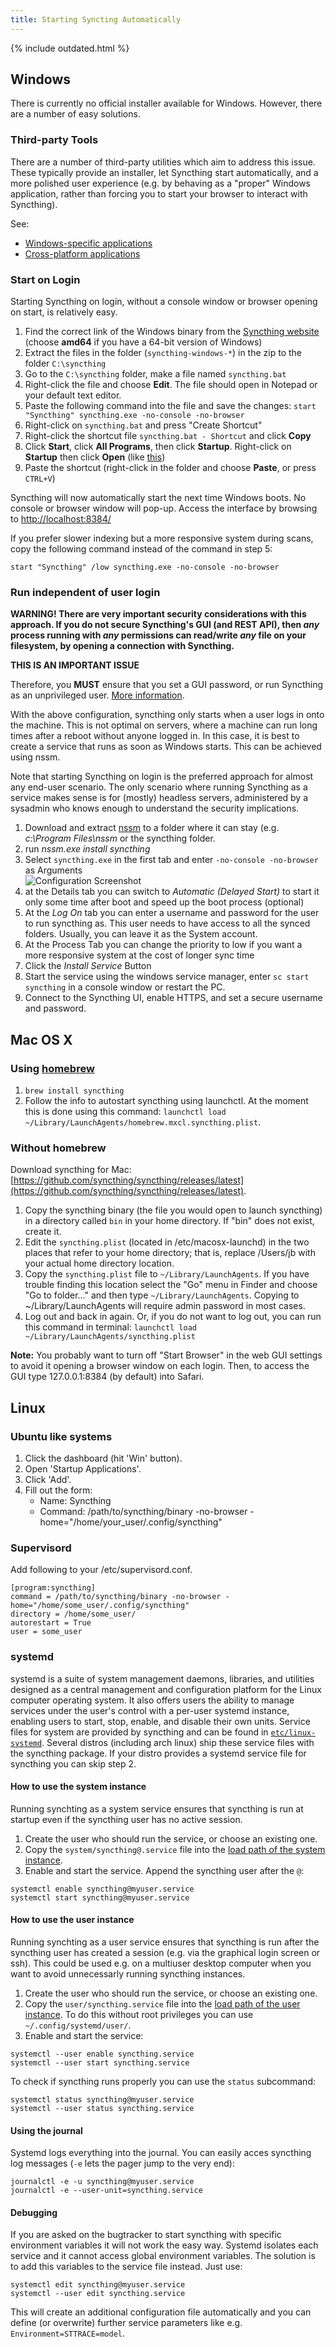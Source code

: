 ```yaml
---
title: Starting Syncting Automatically
---
```


{% include outdated.html %}

## Windows

There is currently no official installer available for Windows. However, there are a number of easy solutions.

### Third-party Tools

There are a number of third-party utilities which aim to address this issue. These typically provide an installer, let Syncthing start automatically, and a more polished user experience (e.g. by behaving as a "proper" Windows application, rather than forcing you to start your browser to interact with Syncthing).

See:
 - [Windows-specific applications](http://docs.syncthing.net/users/contrib.html#windows)
 - [Cross-platform applications](http://docs.syncthing.net/users/contrib.html#cross-platform)

### Start on Login

Starting Syncthing on login, without a console window or browser opening on start, is relatively easy. 

1. Find the correct link of the Windows binary from the [Syncthing website](https://github.com/syncthing/syncthing/releases) (choose **amd64** if you have a 64-bit version of Windows)
2. Extract the files in the folder (`syncthing-windows-*`) in the zip to the folder `C:\syncthing` 
3. Go to the `C:\syncthing` folder, make a file named `syncthing.bat`  
4. Right-click the file and choose **Edit**. The file should open in Notepad or your default text editor.
5. Paste the following command into the file and save the changes:
`start "Syncthing" syncthing.exe -no-console -no-browser`
6. Right-click on `syncthing.bat` and press "Create Shortcut"
7. Right-click the shortcut file `syncthing.bat - Shortcut` and click **Copy**
8. Click **Start**, click **All Programs**, then click **Startup**. Right-click on **Startup** then click **Open** (like [this](http://i.imgur.com/cD9gAlF.png))
9. Paste the shortcut (right-click in the folder and choose **Paste**, or press `CTRL+V`)

Syncthing will now automatically start the next time Windows boots. No console or browser window will pop-up. Access the interface by browsing to [http://localhost:8384/](http://localhost:8384/)
 
If you prefer slower indexing but a more responsive system during scans, copy the following command instead of the command in step 5:

`start "Syncthing" /low syncthing.exe -no-console -no-browser`

### Run independent of user login

**WARNING! There are very important security considerations with this approach. If you do not secure Syncthing's GUI (and REST API), then *any* process running with *any* permissions can read/write *any* file on your filesystem, by opening a connection with Syncthing.**

**THIS IS AN IMPORTANT ISSUE**

Therefore, you **MUST** ensure that you set a GUI password, or run Syncthing as an unprivileged user. [More information](https://forum.syncthing.net/t/windows-autostart-service-or-start-on-login-comments-please).

With the above configuration, syncthing only starts when a user logs in onto the machine. This is not optimal on servers, where a machine can run long times after a reboot without anyone logged in.
In this case, it is best to create a service that runs as soon as Windows starts.
This can be achieved using nssm.

Note that starting Syncthing on login is the preferred approach for almost any end-user scenario. The only scenario where running Syncthing as a service makes sense is for (mostly) headless servers, administered by a sysadmin who knows enough to understand the security implications.

1. Download and extract [nssm](http://nssm.cc/download) to a folder where it can stay (e.g. _c:\Program Files\nssm_ or the syncthing folder.
2. run _nssm.exe install syncthing_
3. Select `syncthing.exe` in the first tab and enter `-no-console -no-browser` as Arguments         
![Configuration Screenshot](http://imgh.us/st1.png)
4. at the Details tab you can switch to _Automatic (Delayed Start)_ to start it only some time after boot and speed up the boot process (optional)
5. At the _Log On_ tab you can enter a username and password for the user to run syncthing as. This user needs to have access to all the synced folders. Usually, you can leave it as the System account.
6. At the Process Tab you can change the priority to low if you want a more responsive system at the cost of longer sync time
7. Click the _Install Service_ Button
8. Start the service using the windows service manager, enter `sc start syncthing` in a console window or restart the PC.
9. Connect to the Syncthing UI, enable HTTPS, and set a secure username and password.


## Mac OS X

### Using [homebrew](http://brew.sh)

1. `brew install syncthing`
2. Follow the info to autostart syncthing using launchctl. At the moment this is done using this command: `launchctl load ~/Library/LaunchAgents/homebrew.mxcl.syncthing.plist`.

### Without homebrew

Download syncthing for Mac: [https://github.com/syncthing/syncthing/releases/latest](https://github.com/syncthing/syncthing/releases/latest). 

1. Copy the syncthing binary (the file you would open to launch syncthing) in a directory called `bin` in your home directory. If "bin" does not exist, create it.   
2. Edit the `syncthing.plist` (located in /etc/macosx-launchd) in the two places that refer to your home directory; that is, replace /Users/jb with your actual home directory location.   
3. Copy the `syncthing.plist` file to `~/Library/LaunchAgents`. If you have trouble finding this location select the "Go" menu in Finder and choose "Go to folder..." and then type `~/Library/LaunchAgents`. Copying to ~/Library/LaunchAgents will require admin password in most cases.   
4. Log out and back in again. Or, if you do not want to log out, you can run this command in terminal: 
`launchctl load ~/Library/LaunchAgents/syncthing.plist`

**Note:** You probably want to turn off "Start Browser" in the web GUI settings to avoid it opening a browser window on each login. Then, to access the GUI type 127.0.0.1:8384 (by default) into Safari.

## Linux
### Ubuntu like systems

1. Click the dashboard (hit 'Win' button).
2. Open 'Startup Applications'.
3. Click 'Add'.
4. Fill out the form:
    * Name: Syncthing
    * Command: /path/to/syncthing/binary -no-browser -home="/home/your_user/.config/syncthing"

### Supervisord
Add following to your /etc/supervisord.conf.

    [program:syncthing]
    command = /path/to/syncthing/binary -no-browser -home="/home/some_user/.config/syncthing"
    directory = /home/some_user/
    autorestart = True
    user = some_user

### systemd

systemd is a suite of system management daemons, libraries, and utilities designed as a central management and configuration platform for the Linux computer operating system. It also offers users the ability to manage services under the user's control with a per-user systemd instance, enabling users to start, stop, enable, and disable their own units. Service files for system are provided by syncthing and can be found in [`etc/linux-systemd`](https://github.com/syncthing/syncthing/tree/master/etc/linux-systemd). Several distros (including arch linux) ship these service files with the syncthing package. If your distro provides a systemd service file for syncthing you can skip step 2.

#### How to use the system instance 

Running synchting as a system service ensures that syncthing is run at startup even if the syncthing user has no active session.

1. Create the user who should run the service, or choose an existing one.
2. Copy the `system/syncthing@.service` file into the [load path of the system instance](http://www.freedesktop.org/software/systemd/man/systemd.unit.html#Unit%20Load%20Path).
3. Enable and start the service. Append the syncthing user after the `@`: 

```
systemctl enable syncthing@myuser.service
systemctl start syncthing@myuser.service
```

#### How to use the user instance

Running synchting as a user service ensures that syncthing is run after the syncthing user has created a session (e.g. via the graphical login screen or ssh). This could be used e.g. on a multiuser desktop computer when you want to avoid unnecessarly running syncthing instances.

1. Create the user who should run the service, or choose an existing one.
2. Copy the `user/syncthing.service` file into the [load path of the user instance](http://www.freedesktop.org/software/systemd/man/systemd.unit.html#Unit%20Load%20Path). To do this without root privileges you can use `~/.config/systemd/user/`.
3. Enable and start the service: 

```
systemctl --user enable syncthing.service
systemctl --user start syncthing.service
```

To check if syncthing runs properly you can use the `status` subcommand: 

```
systemctl status syncthing@myuser.service
systemctl --user status syncthing.service
```

#### Using the journal

Systemd logs everything into the journal. You can easily acces syncthing log messages (`-e` lets the pager jump to the very end):

```
journalctl -e -u syncthing@myuser.service
journalctl -e --user-unit=syncthing.service
```

#### Debugging

If you are asked on the bugtracker to start syncthing with specific environment variables it will not work the easy way. Systemd isolates each service and it cannot access global environment variables. The solution is to add this variables to the service file instead. Just use:

```
systemctl edit syncthing@myuser.service  
systemctl --user edit syncthing.service
```

This will create an additional configuration file automatically and you can define (or overwrite) further service parameters like e.g. `Environment=STTRACE=model`.
